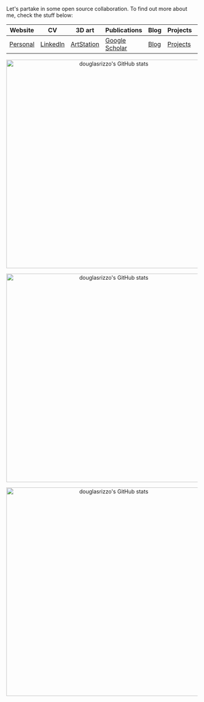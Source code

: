 Let's partake in some open source collaboration. To find out more about me, check the stuff below:

| Website | CV | 3D art | Publications | Blog | Projects | Videos |
|---------|----|--------|--------------|------|----------|--------|
| [Personal](https://douglasrizzo.com.br) | [LinkedIn](https://www.linkedin.com/in/douglasrizzo) | [ArtStation](https://www.artstation.com/tetamusha) | [Google Scholar](https://scholar.google.com/citations?user=V30JReAAAAAJ) | [Blog](https://douglasrizzo.com.br/blog) | [Projects](https://douglasrizzo.com.br/projects) | [YouTube](https://www.youtube.com/user/Tetamusha) |

<p align="center"><a href="#"><img width="550px" src="https://github-readme-stats.vercel.app/api/top-langs?username=douglasrizzo&layout=compact&langs_count=20&hide_border=true&theme=merko&exclude_repo=adroit_fruit_detection,JINT2020-ball-detection,check_digits,marlo_experiments,dl_udacity,hashtests,transistores,ml_coursera" alt="douglasrizzo's GitHub stats"/> </a></p>
<p align="center"><a href="#"><img width="550px" src="https://github-readme-stats.vercel.app/api?username=douglasrizzo&show_icons=true&count_private=true&hide_border=true&include_all_commits=true&theme=merko" alt="douglasrizzo's GitHub stats"/>
</a></p>
<p align="center"><a href="#"><img width="550px" src="https://github-readme-streak-stats.herokuapp.com/?user=douglasrizzo&hide_border=true&theme=merko" alt="douglasrizzo's GitHub stats"/></a></p>
